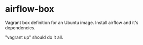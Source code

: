 # airflow-box

Vagrant box definition for an Ubuntu image. Install airflow and it's dependencies.

"vagrant up" should do it all.

